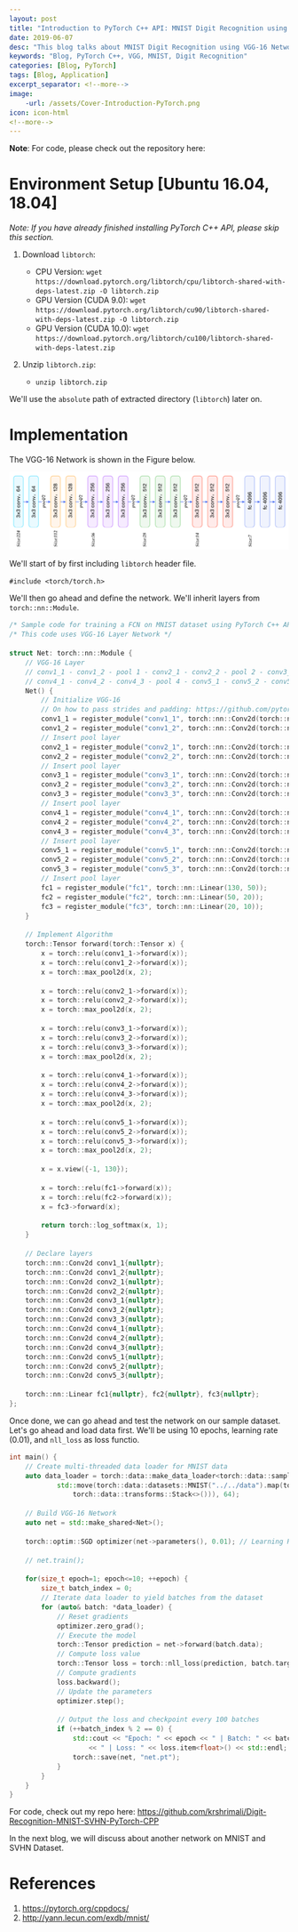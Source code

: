 ```yaml
---
layout: post
title: "Introduction to PyTorch C++ API: MNIST Digit Recognition using VGG-16 Network"
date: 2019-06-07
desc: "This blog talks about MNIST Digit Recognition using VGG-16 Network"
keywords: "Blog, PyTorch C++, VGG, MNIST, Digit Recognition"
categories: [Blog, PyTorch]
tags: [Blog, Application]
excerpt_separator: <!--more-->
image: 
    -url: /assets/Cover-Introduction-PyTorch.png
icon: icon-html
<!--more-->
---
```

**Note**: For code, please check out the repository here: 
# Environment Setup [Ubuntu 16.04, 18.04]

*Note: If you have already finished installing PyTorch C++ API, please skip this section.*

1. Download `libtorch`:
    - CPU Version: `wget https://download.pytorch.org/libtorch/cpu/libtorch-shared-with-deps-latest.zip -O libtorch.zip`
    - GPU Version (CUDA 9.0): `wget https://download.pytorch.org/libtorch/cu90/libtorch-shared-with-deps-latest.zip -O libtorch.zip`
    - GPU Version (CUDA 10.0): `wget https://download.pytorch.org/libtorch/cu100/libtorch-shared-with-deps-latest.zip`

2. Unzip `libtorch.zip`:
    - `unzip libtorch.zip`

We'll use the `absolute` path of extracted directory (`libtorch`) later on.

# Implementation

The VGG-16 Network is shown in the Figure below.

![png](/assets/blog/VGG-16-Architecture-resized.png)

We'll start of by first including `libtorch` header file.

`#include <torch/torch.h>`

We'll then go ahead and define the network. We'll inherit layers from `torch::nn::Module`.


```cpp
/* Sample code for training a FCN on MNIST dataset using PyTorch C++ API */
/* This code uses VGG-16 Layer Network */

struct Net: torch::nn::Module {
    // VGG-16 Layer
    // conv1_1 - conv1_2 - pool 1 - conv2_1 - conv2_2 - pool 2 - conv3_1 - conv3_2 - conv3_3 - pool 3 -
    // conv4_1 - conv4_2 - conv4_3 - pool 4 - conv5_1 - conv5_2 - conv5_3 - pool 5 - fc6 - fc7 - fc8
    Net() {
        // Initialize VGG-16
        // On how to pass strides and padding: https://github.com/pytorch/pytorch/issues/12649#issuecomment-430156160
        conv1_1 = register_module("conv1_1", torch::nn::Conv2d(torch::nn::Conv2dOptions(1, 10, 3).padding(1)));
        conv1_2 = register_module("conv1_2", torch::nn::Conv2d(torch::nn::Conv2dOptions(10, 20, 3).padding(1)));
        // Insert pool layer
        conv2_1 = register_module("conv2_1", torch::nn::Conv2d(torch::nn::Conv2dOptions(20, 30, 3).padding(1)));
        conv2_2 = register_module("conv2_2", torch::nn::Conv2d(torch::nn::Conv2dOptions(30, 40, 3).padding(1)));
        // Insert pool layer
        conv3_1 = register_module("conv3_1", torch::nn::Conv2d(torch::nn::Conv2dOptions(40, 50, 3).padding(1)));
        conv3_2 = register_module("conv3_2", torch::nn::Conv2d(torch::nn::Conv2dOptions(50, 60, 3).padding(1)));
        conv3_3 = register_module("conv3_3", torch::nn::Conv2d(torch::nn::Conv2dOptions(60, 70, 3).padding(1)));
        // Insert pool layer
        conv4_1 = register_module("conv4_1", torch::nn::Conv2d(torch::nn::Conv2dOptions(70, 80, 3).padding(1)));
        conv4_2 = register_module("conv4_2", torch::nn::Conv2d(torch::nn::Conv2dOptions(80, 90, 3).padding(1)));
        conv4_3 = register_module("conv4_3", torch::nn::Conv2d(torch::nn::Conv2dOptions(90, 100, 3).padding(1)));
        // Insert pool layer
        conv5_1 = register_module("conv5_1", torch::nn::Conv2d(torch::nn::Conv2dOptions(100, 110, 3).padding(1)));
        conv5_2 = register_module("conv5_2", torch::nn::Conv2d(torch::nn::Conv2dOptions(110, 120, 3).padding(1)));
        conv5_3 = register_module("conv5_3", torch::nn::Conv2d(torch::nn::Conv2dOptions(120, 130, 3).padding(1)));
        // Insert pool layer
        fc1 = register_module("fc1", torch::nn::Linear(130, 50));
        fc2 = register_module("fc2", torch::nn::Linear(50, 20));
        fc3 = register_module("fc3", torch::nn::Linear(20, 10));
    }

    // Implement Algorithm
    torch::Tensor forward(torch::Tensor x) {
        x = torch::relu(conv1_1->forward(x));
        x = torch::relu(conv1_2->forward(x));
        x = torch::max_pool2d(x, 2);

        x = torch::relu(conv2_1->forward(x));
        x = torch::relu(conv2_2->forward(x));
        x = torch::max_pool2d(x, 2);

        x = torch::relu(conv3_1->forward(x));
        x = torch::relu(conv3_2->forward(x));
        x = torch::relu(conv3_3->forward(x));
        x = torch::max_pool2d(x, 2);

        x = torch::relu(conv4_1->forward(x));
        x = torch::relu(conv4_2->forward(x));
        x = torch::relu(conv4_3->forward(x));
        x = torch::max_pool2d(x, 2);

        x = torch::relu(conv5_1->forward(x));
        x = torch::relu(conv5_2->forward(x));
        x = torch::relu(conv5_3->forward(x));
        x = torch::max_pool2d(x, 2);

        x = x.view({-1, 130});

        x = torch::relu(fc1->forward(x));
        x = torch::relu(fc2->forward(x));
        x = fc3->forward(x);

        return torch::log_softmax(x, 1);
    }

    // Declare layers
    torch::nn::Conv2d conv1_1{nullptr};
    torch::nn::Conv2d conv1_2{nullptr};
    torch::nn::Conv2d conv2_1{nullptr};
    torch::nn::Conv2d conv2_2{nullptr};
    torch::nn::Conv2d conv3_1{nullptr};
    torch::nn::Conv2d conv3_2{nullptr};
    torch::nn::Conv2d conv3_3{nullptr};
    torch::nn::Conv2d conv4_1{nullptr};
    torch::nn::Conv2d conv4_2{nullptr};
    torch::nn::Conv2d conv4_3{nullptr};
    torch::nn::Conv2d conv5_1{nullptr};
    torch::nn::Conv2d conv5_2{nullptr};
    torch::nn::Conv2d conv5_3{nullptr};

    torch::nn::Linear fc1{nullptr}, fc2{nullptr}, fc3{nullptr};
};
```

Once done, we can go ahead and test the network on our sample dataset. Let's go ahead and load data first. We'll be using 10 epochs, learning rate (0.01), and `nll_loss` as loss functio. 

```cpp
int main() {
	// Create multi-threaded data loader for MNIST data
	auto data_loader = torch::data::make_data_loader<torch::data::samplers::SequentialSampler>(
			std::move(torch::data::datasets::MNIST("../../data").map(torch::data::transforms::Normalize<>(0.13707, 0.3081)).map(
				torch::data::transforms::Stack<>())), 64);
	
    // Build VGG-16 Network
    auto net = std::make_shared<Net>();

    torch::optim::SGD optimizer(net->parameters(), 0.01); // Learning Rate 0.01

	// net.train();

	for(size_t epoch=1; epoch<=10; ++epoch) {
		size_t batch_index = 0;
		// Iterate data loader to yield batches from the dataset
		for (auto& batch: *data_loader) {
			// Reset gradients
			optimizer.zero_grad();
			// Execute the model
			torch::Tensor prediction = net->forward(batch.data);
			// Compute loss value
			torch::Tensor loss = torch::nll_loss(prediction, batch.target);
			// Compute gradients
			loss.backward();
			// Update the parameters
			optimizer.step();

			// Output the loss and checkpoint every 100 batches
			if (++batch_index % 2 == 0) {
				std::cout << "Epoch: " << epoch << " | Batch: " << batch_index 
					<< " | Loss: " << loss.item<float>() << std::endl;
				torch::save(net, "net.pt");
			}
		}
	}
}
```

For code, check out my repo here: https://github.com/krshrimali/Digit-Recognition-MNIST-SVHN-PyTorch-CPP

In the next blog, we will discuss about another network on MNIST and SVHN Dataset. 

# References

1. https://pytorch.org/cppdocs/
2. http://yann.lecun.com/exdb/mnist/
